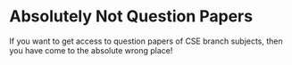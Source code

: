 # Absolutely Not Question Papers
If you want to get access to question papers of CSE branch subjects, then you have come to the absolute wrong place!
